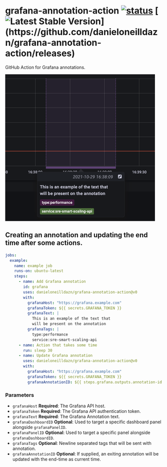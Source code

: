 # grafana-annotation-action <a href="https://github.com/danieloneilldazn/grafana-annotation-action/actions"><img alt="status" src="https://github.com/danieloneilldazn/grafana-annotation-action/workflows/CI/badge.svg"></a> [![Latest Stable Version](https://img.shields.io/github/v/release/danieloneilldazn/grafana-annotation-action?)](https://github.com/danieloneilldazn/grafana-annotation-action/releases)

GitHub Action for Grafana annotations.

![Example Image](images/example.png)

## Creating an annotation and updating the end time after some actions.

```yaml
jobs:
  example:
    name: example job
    runs-on: ubuntu-latest
    steps:
      - name: Add Grafana annotation
        id: grafana
        uses: danieloneilldazn/grafana-annotation-action@v0
        with:
          grafanaHost: "https://grafana.example.com"
          grafanaToken: ${{ secrets.GRAFANA_TOKEN }}
          grafanaText: |
            This is an example of the text that
            will be present on the annotation
          grafanaTags: |
            type:performance
            service:sre-smart-scaling-api
      - name: Action that takes some time
        run: sleep 30
      - name: Update Grafana annotation
        uses: danieloneilldazn/grafana-annotation-action@v0
        with:
          grafanaHost: "https://grafana.example.com"
          grafanaToken: ${{ secrets.GRAFANA_TOKEN }}
          grafanaAnnotationID: ${{ steps.grafana.outputs.annotation-id }} # Output from previous usage of action
```

### Parameters

* `grafanaHost` **Required**: The Grafana API host.
* `grafanaToken` **Required**: The Grafana API authentication token.
* `grafanaText` **Required**: The Grafana Annotation text.
* `grafanaDashboardID` **Optional**: Used to target a specific dashboard panel alongside `grafanaPanelID`.
* `grafanaPanelID` **Optional**: Used to target a specific panel alongside `grafanaDashboardID`.
* `grafanaTags` **Optional**: Newline separated tags that will be sent with annotation.
* `grafanaAnnotationID` **Optional**: If supplied, an exiting annotation will be updated with the end-time as current time.
